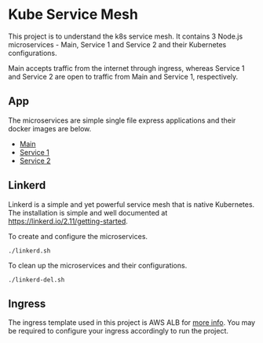 # Kube Service Mesh

This project is to understand the k8s service mesh. It contains 3 Node.js microservices - Main, Service 1 and Service 2 and their Kubernetes configurations.

Main accepts traffic from the internet through ingress, whereas Service 1 and Service 2 are open to traffic from Main and Service 1, respectively.

## App

The microservices are simple single file express applications and their docker images are below.

- [Main](https://hub.docker.com/r/narayananramu/kube-service-mesh-main-service)
- [Service 1](https://hub.docker.com/r/narayananramu/kube-service-mesh-service-1)
- [Service 2](https://hub.docker.com/r/narayananramu/kube-service-mesh-service-2)

## Linkerd

Linkerd is a simple and yet powerful service mesh that is native Kubernetes. The installation is simple and well documented at https://linkerd.io/2.11/getting-started.

To create and configure the microservices.

```shell
./linkerd.sh
```

To clean up the microservices and their configurations.
```shell
./linkerd-del.sh
```

## Ingress

The ingress template used in this project is AWS ALB for [more info](https://kubernetes-sigs.github.io/aws-load-balancer-controller/v2.3/). You may be required to configure your ingress accordingly to run the project.
